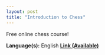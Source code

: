 ```yaml
---
layout: post
title: "Introduction to Chess"
---
```


Free online chess course!

**Language(s):** English
**[Link (Available)](https://www.youtube.com/playlist?list=PLQHrs8NB2DpzBFvLb6Tah6rMqQ4_5jgJo)**
